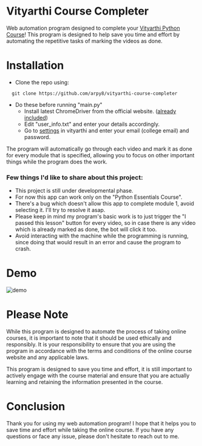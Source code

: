 # Vityarthi Course Completer
Web automation program designed to complete your [Vityarthi Python Course](https://vityarthi.com/course/Python-Essentials)! This program is designed to help save you time and effort by automating the repetitive tasks of marking the videos as done.

# Installation
- Clone the repo using:  
```
  git clone https://github.com/arpy8/vityarthi-course-completer
```

- Do these before running "main.py"
  - Install latest ChromeDriver from the official website. ([already included](https://github.com/arpy8/vityarthi-course-completer/blob/main/assets/chromedriver.exe))
  - Edit "user_info.txt" and enter your details accordingly. 
  - Go to [settings](https://vityarthi.com/panel/setting) in vityarthi and enter your email (college email) and password.

The program will automatically go through each video and mark it as done for every module that is specified, allowing you to focus on other important things while the program does the work. 

### Few things I'd like to share about this project:
- This project is still under developmental phase.
- For now this app can work only on the "Python Essentials Course".
- There's a bug which doesn't allow this app to complete module 1, avoid selecting it. I'll try to resolve it asap.
- Please keep in mind my program's basic work is to just trigger the "I passed this lesson" button for every video, so in case there is any video which is already marked as done, the bot will click it too.
- Avoid interacting with the machine while the programming is running, since doing that would result in an error and cause the program to crash.

# Demo
![demo](assets/demo.gif)

# Please Note
While this program is designed to automate the process of taking online courses, it is important to note that it should be used ethically and responsibly. It is your responsibility to ensure that you are using the program in accordance with the terms and conditions of the online course website and any applicable laws. 

This program is designed to save you time and effort, it is still important to actively engage with the course material and ensure that you are actually learning and retaining the information presented in the course.

# Conclusion
Thank you for using my web automation program! I hope that it helps you to save time and effort while taking the online course. If you have any questions or face any issue, please don't hesitate to reach out to me.
